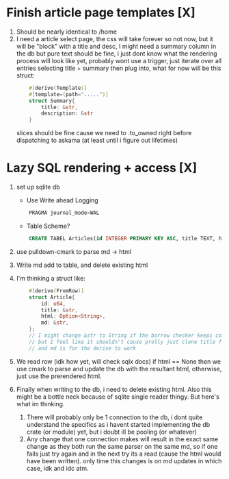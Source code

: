# Finish article page templates [X]

1. Should be nearly identical to /home
2. I need a article select page, the css will take forever so not now, but it will be 
    "block" with a title and desc, I might need a summary column in the db but 
    pure text should be fine, i just dont know what the rendering process will look
    like yet, probably wont use a trigger, just iterate over all entries selecting title + summary then
    plug into, what for now will be this struct:
    ```rust
        #[derive(Template)]
        #[template=(path=".....")]
        struct Summary{
            title: &str,
            description: &str
        }
    ```
    slices should be fine cause we need to .to_owned right before dispatching to askama (at least
    until i figure out lifetimes) 


# Lazy SQL rendering + access [X]

1. set up sqlite db
    - Use Write ahead Logging
    ```sql
        PRAGMA journal_mode=WAL
    ```

    - Table Scheme?
    ```sql
        CREATE TABEL Articles(id INTEGER PRIMARY KEY ASC, title TEXT, html TEXT, md TEXT)
    ```

2. use pulldown-cmark to parse md -> html
3. Write md add to table, and delete existing html
4. I'm thinking a struct like:
    ```rust
        #[derive(FromRow)]
        struct Article{
            id: u64,
            title: &str,
            html: Option<String>,
            md: &str,
        };
        // I might change &str to String if the borrow checker keeps complaining
        // but I feel like it shouldn't cause prolly just clone title for template 
        // and md is for the derive to work
    ```
5. We read row (idk how yet, will check sqlx docs) if html == None then we use cmark to parse
    and update the db with the resultant html, otherwise, just use the prerendered html.
6. Finally when writing to the db, i need to delete existing html. Also this might be
    a bottle neck because of sqlite single reader thingy. But here's what im thinking.
    
    1. There will probably only be 1 connection to the db, i dont quite understand the specifics
        as i havent started implementing the db crate (or module) yet, but i doubt ill be pooling (or whatever)
    2. Any change that one connection makes will result in the exact same change as they both
        run the same parser on the same md, so if one fails just try again and in the next try its
        a read (cause the html would have been written). only time this changes is on
        md updates in which case, idk and idc atm.
        


